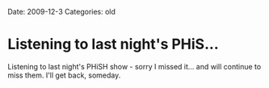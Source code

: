 Date: 2009-12-3
Categories: old

# Listening to last night's PHiS...

Listening to last night's PHiSH show - sorry I missed it... and will continue to miss them.  I'll get back, someday.
